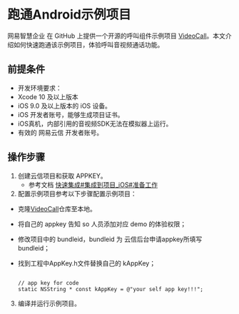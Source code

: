 # 跑通Android示例项目

网易智慧企业 在 GitHub 上提供一个开源的呼叫组件示例项目 [VideoCall](https://github.com/netease-kit/NEVideoCall-1to1/tree/master/NLiteAVDemo-iOS-ObjC)。本文介绍如何快速跑通该示例项目，体验呼叫音视频通话功能。

##  前提条件
  - 开发环境要求：
  - Xcode 10 及以上版本
  - iOS 9.0 及以上版本的 iOS 设备。
  - iOS 开发者账号，能够生成项目证书。
  - iOS真机，内部引用的音视频SDK无法在模拟器上运行。
  - 有效的 网易云信 开发者账号。

## 操作步骤
  1. 创建云信项目和获取 APPKEY。
       - 参考文档 [快速集成#集成到项目_iOS#准备工作](../开发文档/快速集成/集成到项目_iOS.md)
  2.  配置示例项目参考以下步骤配置示例项目：

   - 克隆[VideoCall](https://github.com/netease-kit/NEVideoCall-1to1/tree/master/NLiteAVDemo-iOS-ObjC)仓库至本地。

   - 将自己的 appkey 告知 so 人员添加对应 demo 的体验权限；

   - 修改项目中的 bundleid，bundleid 为 云信后台申请appkey所填写bundleid；

   - 找到工程中AppKey.h文件替换自己的 kAppKey；

     ```objc

     // app key for code
     static NSString * const kAppKey = @"your self app key!!!";

     ```
  3. 编译并运行示例项目。
